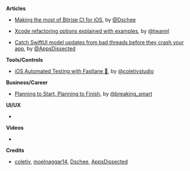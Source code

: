 **Articles**

* [Making the most of Bitrise CI for iOS](https://medium.com/@Dschee/making-the-most-of-bitrise-ci-for-ios-ff039c4214b1), by [@Dschee](https://twitter.com/Dschee)

* [Xcode refactoring options explained with examples](https://www.avanderlee.com/swift/xcode-refactoring), by [@twannl](https://twitter.com/twannl)

* [Catch SwiftUI model updates from bad threads before they crash your app](https://www.appsdissected.com/swiftui-updates-main-thread-debug-crash/), by [@AppsDissected](https://twitter.com/AppsDissected)

**Tools/Controls**

* [iOS Automated Testing with Fastlane 🚀](https://coletiv.com/blog/ios-automated-testing-fastlane/), by [@coletivstudio](https://twitter.com/coletivstudio)

**Business/Career**

* [Planning to Start, Planning to Finish](https://breakingsmart.substack.com/p/planning-to-start-planning-to-finish), by [@breaking_smart](https://twitter.com/breaking_smart)

**UI/UX**

*

**Videos**

*

**Credits**

* [coletiv](https://github.com/coletiv), [moelnaggar14](https://github.com/MoElnaggar14), [Dschee](https://github.com/Dschee), [AppsDissected](https://github.com/AppsDissected)
